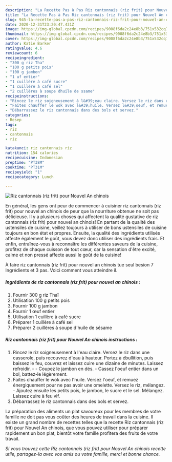 ```yaml
---
description: "La Recette Pas à Pas Riz cantonnais (riz frit) pour Nouvel An chinois"
title: "La Recette Pas à Pas Riz cantonnais (riz frit) pour Nouvel An chinois"
slug: 945-la-recette-pas-a-pas-riz-cantonnais-riz-frit-pour-nouvel-an-chinois
date: 2020-12-31T23:20:47.431Z
image: https://img-global.cpcdn.com/recipes/9008f6da2c24e8b3/751x532cq70/riz-cantonnais-riz-frit-pour-nouvel-an-chinois-photo-principale-de-la-recette.jpg
thumbnail: https://img-global.cpcdn.com/recipes/9008f6da2c24e8b3/751x532cq70/riz-cantonnais-riz-frit-pour-nouvel-an-chinois-photo-principale-de-la-recette.jpg
cover: https://img-global.cpcdn.com/recipes/9008f6da2c24e8b3/751x532cq70/riz-cantonnais-riz-frit-pour-nouvel-an-chinois-photo-principale-de-la-recette.jpg
author: Katie Barker
ratingvalue: 4.6
reviewcount: 6
recipeingredient:
- "300 g riz Tha"
- "100 g petits pois"
- "100 g jambon"
- "1 uf entier"
- "1 cuillère à café sucre"
- "1 cuillère à café sel"
- "2 cuillères à soupe dhuile de ssame"
recipeinstructions:
- "Rincez le riz soigneusement à l&#39;eau claire. Versez le riz dans une casserole, puis recouvrez d&#39;eau à hauteur. Portez à ébullition, puis baissez le feu, couvrez et laissez cuire une dizaine de minutes. Laissez refroidir.  Coupez le jambon en dés. Cassez l&#39;oeuf entier dans un bol, battez-le légèrement."
- "Faites chauffer le wok avec l&#39;huile. Versez l&#39;oeuf, et remuez énergiquement pour ne pas avoir une omelette. Versez le riz, mélangez. Ajoutez ensuite les petits pois, le jambon, le sucre et le sel. Mélangez. Laissez cuire à feu vif."
- "Débarrassez le riz cantonnais dans des bols et servez."
categories:
- Resep
tags:
- riz
- cantonnais
- riz

katakunci: riz cantonnais riz 
nutrition: 154 calories
recipecuisine: Indonesian
preptime: "PT38M"
cooktime: "PT31M"
recipeyield: "1"
recipecategory: Lunch

---
```



![Riz cantonnais (riz frit) pour Nouvel An chinois](https://img-global.cpcdn.com/recipes/9008f6da2c24e8b3/751x532cq70/riz-cantonnais-riz-frit-pour-nouvel-an-chinois-photo-principale-de-la-recette.jpg)

En général, les gens ont peur de commencer à cuisiner riz cantonnais (riz frit) pour nouvel an chinois de peur que la nourriture obtenue ne soit pas délicieuse. Il y a plusieurs choses qui affectent la qualité gustative de riz cantonnais (riz frit) pour nouvel an chinois! En partant de la qualité des ustensiles de cuisine, veillez toujours à utiliser de bons ustensiles de cuisine toujours en bon état et propres. Ensuite, la qualité des ingrédients utilisés affecte également le goût, vous devez donc utiliser des ingrédients frais. Et enfin, entraînez-vous à reconnaître les différentes saveurs de la cuisine, profitez de chaque cuisson de tout cœur, car la sensation d'être excité, calme et non pressé affecte aussi le goût de la cuisine!

<!--inarticleads1-->

À faire riz cantonnais (riz frit) pour nouvel an chinois tue seul besion 7 Ingrédients et 3 pas. Voici comment vous atteindre il.

##### Ingrédients de riz cantonnais (riz frit) pour nouvel an chinois :

1. Fournir 300 g riz Thaï
1. Utilisation 100 g petits pois
1. Fournir 100 g jambon
1. Fournir 1 œuf entier
1. Utilisation 1 cuillère à café sucre
1. Préparer 1 cuillère à café sel
1. Préparer 2 cuillères à soupe d&#39;huile de sésame




<!--inarticleads2-->

##### Riz cantonnais (riz frit) pour Nouvel An chinois instructions :

1. Rincez le riz soigneusement à l&#39;eau claire. Versez le riz dans une casserole, puis recouvrez d&#39;eau à hauteur. Portez à ébullition, puis baissez le feu, couvrez et laissez cuire une dizaine de minutes. Laissez refroidir. -  - Coupez le jambon en dés. - Cassez l&#39;oeuf entier dans un bol, battez-le légèrement.
1. Faites chauffer le wok avec l&#39;huile. Versez l&#39;oeuf, et remuez énergiquement pour ne pas avoir une omelette. Versez le riz, mélangez. - Ajoutez ensuite les petits pois, le jambon, le sucre et le sel. Mélangez. Laissez cuire à feu vif.
1. Débarrassez le riz cantonnais dans des bols et servez.




<!--inarticleads1-->

<p>
La préparation des aliments un plat savoureux pour les membres de votre famille ne doit pas vous coûter des heures de travail dans la cuisine. Il existe un grand nombre de recettes telles que la recette Riz cantonnais (riz frit) pour Nouvel An chinois, que vous pouvez utiliser pour préparer rapidement un bon plat, bientôt votre famille profitera des fruits de votre travail.
</p>

<p>
<i>Si vous trouvez cette Riz cantonnais (riz frit) pour Nouvel An chinois recette utile, partagez-la avec vos amis ou votre famille, merci et bonne chance.</i>
</p>
